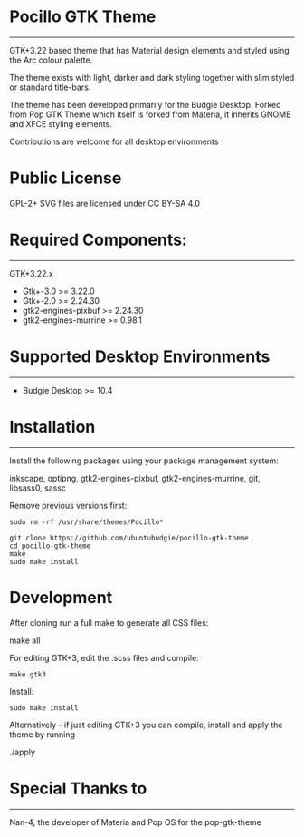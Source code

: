 # Pocillo GTK Theme
----


GTK+3.22 based theme that has Material design elements and styled
using the Arc colour palette.

The theme exists with light, darker and dark styling together with
slim styled or standard title-bars.

The theme has been developed primarily for the Budgie Desktop.
Forked from Pop GTK Theme which itself is forked from Materia,
it inherits GNOME and XFCE styling elements.

Contributions are welcome for all desktop environments

# Public License

GPL-2+
SVG files are licensed under CC BY-SA 4.0

# Required Components:
----

GTK+3.22.x

 - Gtk+-3.0             >= 3.22.0
 - Gtk+-2.0             >= 2.24.30
 - gtk2-engines-pixbuf  >= 2.24.30
 - gtk2-engines-murrine >= 0.98.1

# Supported Desktop Environments
----

  - Budgie Desktop >= 10.4

# Installation
----

Install the following packages using your package management system:

 inkscape, optipng, gtk2-engines-pixbuf, gtk2-engines-murrine, git, libsass0, sassc

Remove previous versions first:

    sudo rm -rf /usr/share/themes/Pocillo*

    git clone https://github.com/ubuntubudgie/pocillo-gtk-theme
    cd pocillo-gtk-theme
    make
    sudo make install

# Development

 After cloning run a full make to generate all CSS files:

 make all

 For editing GTK+3, edit the .scss files and compile:

    make gtk3

 Install:

    sudo make install

 Alternatively - if just editing GTK+3 you can compile, install and apply the theme by running

 ./apply

# Special Thanks to
----

Nan-4, the developer of Materia and Pop OS for the pop-gtk-theme
